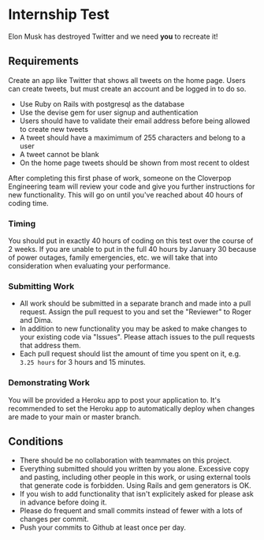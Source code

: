 # Internship Test

Elon Musk has destroyed Twitter and we need **you** to recreate it!


## Requirements

Create an app like Twitter that shows all tweets on the home page. Users can create tweets, but must create an account and be logged in to do so.

 * Use Ruby on Rails with postgresql as the database
 * Use the devise gem for user signup and authentication
 * Users should have to validate their email address before being allowed to create new tweets
 * A tweet should have a maximimum of 255 characters and belong to a user
 * A tweet cannot be blank
 * On the home page tweets should be shown from most recent to oldest

After completing this first phase of work, someone on the Cloverpop Engineering team will review your code and give you further instructions for new functionality. This will go on until you've reached about 40 hours of coding time.

### Timing

You should put in exactly 40 hours of coding on this test over the course of 2 weeks. If you are unable to put in the full 40 hours by January 30 because of power outages, family emergencies, etc. we will take that into consideration when evaluating your performance.

### Submitting Work

  * All work should be submitted in a separate branch and made into a pull request. Assign the pull request to you and set the "Reviewer" to Roger and Dima. 
  * In addition to new functionality you may be asked to make changes to your existing code via "Issues". Please attach issues to the pull requests that address them.
  * Each pull request should list the amount of time you spent on it, e.g. `3.25 hours` for 3 hours and 15 minutes.

### Demonstrating Work

You will be provided a Heroku app to post your application to. It's recommended to set the Heroku app to automatically deploy when changes are made to your main or master branch.

## Conditions

  * There should be no collaboration with teammates on this project.
  * Everything submitted should you written by you alone. Excessive copy and pasting, including other people in this work, or using external tools that generate code is forbidden. Using Rails and gem generators is OK.
  * If you wish to add functionality that isn't explicitely asked for please ask in advance before doing it.
  * Please do frequent and small commits instead of fewer with a lots of changes per commit. 
  * Push your commits to Github at least once per day.
